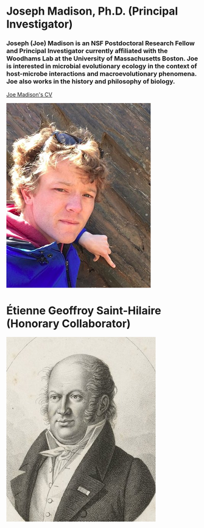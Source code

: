 # Joseph Madison, Ph.D. (Principal Investigator)

### Joseph (Joe) Madison is an NSF Postdoctoral Research Fellow and Principal Investigator currently affiliated with the Woodhams Lab at the University of Massachusetts Boston. Joe is interested in microbial evolutionary ecology in the context of host-microbe interactions and macroevolutionary phenomena. Joe also works in the history and philosophy of biology. 

[Joe Madison's CV](./jmadison_cv_2021.pdf)

![Joe Headshot](Headshot_(cropped).jpg)

# Étienne Geoffroy Saint-Hilaire (Honorary Collaborator)

![Geoffroy Headshot](Geoffroy_Saint_Hilaire,_Etienne_cropped.jpg)
